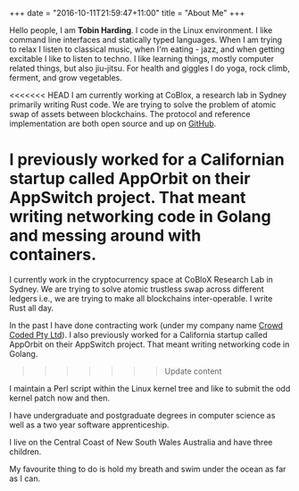 +++
date = "2016-10-11T21:59:47+11:00"
title = "About Me"
+++

Hello people, I am **Tobin Harding**. I code in the Linux environment. I like
command line interfaces and statically typed languages. When I am trying to
relax I listen to classical music, when I'm eating - jazz, and when getting
excitable I like to listen to techno.  I like learning things, mostly computer
related things, but also jiu-jitsu. For health and giggles I do yoga, rock
climb, ferment, and grow vegetables.

<<<<<<< HEAD
I am currently working at CoBlox, a research lab in Sydney primarily writing
Rust code.  We are trying to solve the problem of atomic swap of assets between
blockchains.  The protocol and reference implementation are both open source and
up on [GitHub](https://github.com/comit-network/).

I previously worked for a Californian startup called AppOrbit on their AppSwitch
project.  That meant writing networking code in Golang and messing around with
containers.
=======
I currently work in the cryptocurrency space at CoBloX Research Lab in Sydney.
We are trying to solve atomic trustless swap across different ledgers i.e., we
are trying to make all blockchains inter-operable.  I write Rust all day.

In the past I have done contracting work (under my company name
[Crowd Coded Pty Ltd](https://crowdcoded.com.au)).  I also previously worked for
a California startup called AppOrbit on their AppSwitch project.  That meant
writing networking code in Golang.
>>>>>>> Update content

I maintain a Perl script within the Linux kernel tree and like to submit the odd
kernel patch now and then.

I have undergraduate and postgraduate degrees in computer science as well as a
two year software apprenticeship.

I live on the Central Coast of New South Wales Australia and have three
children.

My favourite thing to do is hold my breath and swim under the ocean as far as I can.